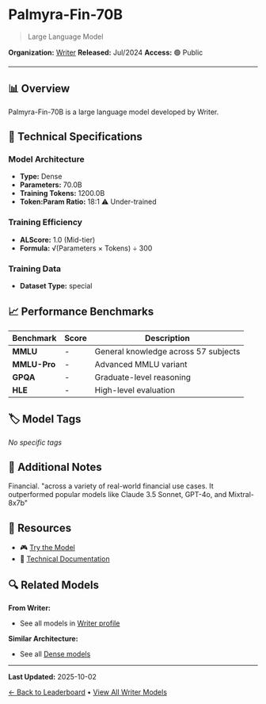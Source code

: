 # Palmyra-Fin-70B

> Large Language Model

**Organization:** [Writer](../../labs/writer.md)
**Released:** Jul/2024
**Access:** 🟢 Public

---

## 📊 Overview

Palmyra-Fin-70B is a large language model developed by Writer.

## 🔧 Technical Specifications

### Model Architecture
- **Type:** Dense
- **Parameters:** 70.0B
- **Training Tokens:** 1200.0B
- **Token:Param Ratio:** 18:1 ⚠️ Under-trained

### Training Efficiency
- **ALScore:** 1.0 (Mid-tier)
- **Formula:** √(Parameters × Tokens) ÷ 300

### Training Data
- **Dataset Type:** special

## 📈 Performance Benchmarks

| Benchmark | Score | Description |
|-----------|-------|-------------|
| **MMLU** | - | General knowledge across 57 subjects |
| **MMLU-Pro** | - | Advanced MMLU variant |
| **GPQA** | - | Graduate-level reasoning |
| **HLE** | - | High-level evaluation |

## 🏷️ Model Tags

_No specific tags_

## 📝 Additional Notes

Financial. "across a variety of real-world financial use cases. It outperformed popular models like Claude 3.5 Sonnet, GPT-4o, and Mixtral-8x7b"

## 🔗 Resources

- 🎮 [Try the Model](https://huggingface.co/Writer/Palmyra-Fin-70B-32K)
- 📄 [Technical Documentation](https://writer.com/blog/palmyra-med-fin-models/)

## 🔍 Related Models

**From Writer:**
- See all models in [Writer profile](../../labs/writer.md)

**Similar Architecture:**
- See all [Dense models](../../architectures/dense.md)

---

**Last Updated:** 2025-10-02

[← Back to Leaderboard](../../README.md) • [View All Writer Models](../../labs/writer.md)
